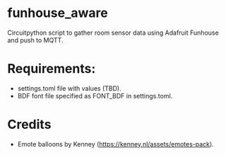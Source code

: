 # funhouse_aware

Circuitpython script to gather room sensor data using Adafruit Funhouse and push to MQTT.

# Requirements:

 * settings.toml file with values (TBD).
 * BDF font file specified as FONT_BDF in settings.toml.

# Credits

 * Emote balloons by Kenney (https://kenney.nl/assets/emotes-pack).

